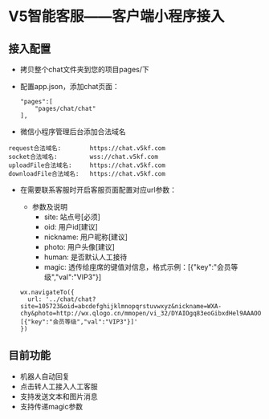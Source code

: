 # V5智能客服——客户端小程序接入

## 接入配置
- 拷贝整个chat文件夹到您的项目pages/下
- 配置app.json，添加chat页面：

    ```
    "pages":[
        "pages/chat/chat"
    ],
    ```

- 微信小程序管理后台添加合法域名

```
request合法域名:        https://chat.v5kf.com
socket合法域名:         wss://chat.v5kf.com
uploadFile合法域名:     https://chat.v5kf.com
downloadFile合法域名:   https://chat.v5kf.com

```

- 在需要联系客服时开启客服页面配置对应url参数：

    * 参数及说明
        - site: 站点号[必须]
        - oid: 用户id[建议]
        - nickname: 用户昵称[建议]
        - photo: 用户头像[建议]
        - human: 是否默认人工接待
        - magic: 透传给座席的键值对信息，格式示例：[{"key":"会员等级","val":"VIP3"}]

    ```
    wx.navigateTo({
      url: '../chat/chat?site=105723&oid=abcdefghijklmnopqrstuvwxyz&nickname=WXA-chy&photo=http://wx.qlogo.cn/mmopen/vi_32/DYAIOgq83eoGibxdHel9AAAOOtwgrqLHVdxk685EU0v8WdGSQXbcud4dHvhMheDkmMia9V5JVGZcssUjict2eLg7Q/0&magic=[{"key":"会员等级","val":"VIP3"}]'
    })
    ```

## 目前功能
- 机器人自动回复
- 点击转人工接入人工客服
- 支持发送文本和图片消息
- 支持传递magic参数

